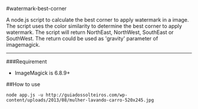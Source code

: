 #watermark-best-corner

A node.js script to calculate the best corner to apply watermark in a image.
The script uses the color similarity to determine the best corner to apply watermark.
The script will return NorthEast, NorthWest, SouthEast or SouthWest. The return could be used as 'gravity' parameter of imagemagick.

***

###Requirement

- ImageMagick is 6.8.9+

##How to use

```
node app.js -u http://guiadossolteiros.com/wp-content/uploads/2013/08/mulher-lavando-carro-520x245.jpg
```
